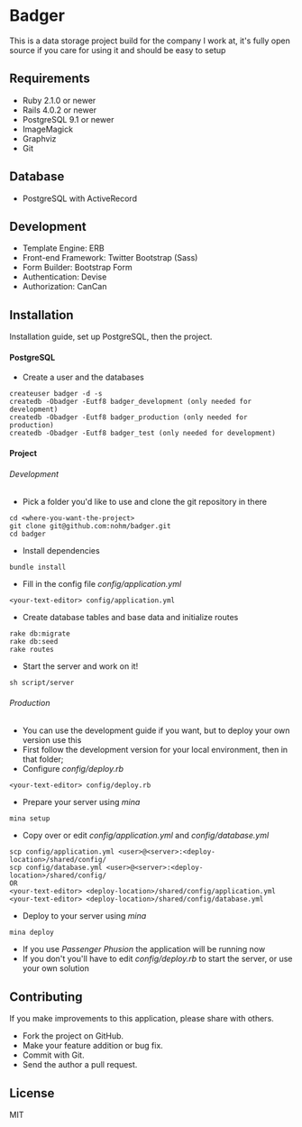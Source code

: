 Badger
======

This is a data storage project build for the company I work at, it's fully open source if you care for using it and should be easy to setup

Requirements
------------

* Ruby 2.1.0 or newer
* Rails 4.0.2 or newer
* PostgreSQL 9.1 or newer
* ImageMagick
* Graphviz
* Git

Database
--------

* PostgreSQL with ActiveRecord

Development
-----------

* Template Engine: ERB
* Front-end Framework: Twitter Bootstrap (Sass)
* Form Builder: Bootstrap Form
* Authentication: Devise
* Authorization: CanCan

Installation
------------

Installation guide, set up PostgreSQL, then the project.

#### PostgreSQL

* Create a user and the databases
```
createuser badger -d -s
createdb -Obadger -Eutf8 badger_development (only needed for development)
createdb -Obadger -Eutf8 badger_production (only needed for production)
createdb -Obadger -Eutf8 badger_test (only needed for development)
```

#### Project

###### Development
* Pick a folder you'd like to use and clone the git repository in there
```
cd <where-you-want-the-project>
git clone git@github.com:nohm/badger.git
cd badger
```
* Install dependencies
```
bundle install
```
* Fill in the config file *config/application.yml*
```
<your-text-editor> config/application.yml
```
* Create database tables and base data and initialize routes
```
rake db:migrate
rake db:seed
rake routes
```
* Start the server and work on it!
```
sh script/server
```

###### Production
* You can use the development guide if you want, but to deploy your own version use this
* First follow the development version for your local environment, then in that folder;
* Configure *config/deploy.rb*
```
<your-text-editor> config/deploy.rb
```
* Prepare your server using *mina*
```
mina setup
```
* Copy over or edit  *config/application.yml* and *config/database.yml*
```
scp config/application.yml <user>@<server>:<deploy-location>/shared/config/
scp config/database.yml <user>@<server>:<deploy-location>/shared/config/
OR
<your-text-editor> <deploy-location>/shared/config/application.yml
<your-text-editor> <deploy-location>/shared/config/database.yml
```
* Deploy to your server using *mina*
```
mina deploy
```
* If you use *Passenger Phusion* the application will be running now
* If you don't you'll have to edit *config/deploy.rb* to start the server, or use your own solution

Contributing
------------

If you make improvements to this application, please share with others.

* Fork the project on GitHub.
* Make your feature addition or bug fix.
* Commit with Git.
* Send the author a pull request.

License
-------

MIT
